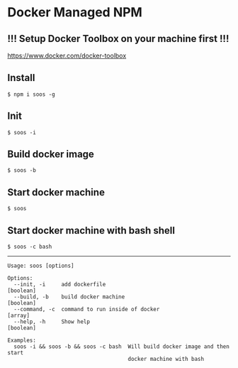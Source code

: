 Docker Managed NPM
==================

## !!! Setup Docker Toolbox on your machine first !!!

https://www.docker.com/docker-toolbox

## Install

`$ npm i soos -g`

## Init

`$ soos -i`

## Build docker image

`$ soos -b`

## Start docker machine

`$ soos`

## Start docker machine with bash shell

`$ soos -c bash`

---

```
Usage: soos [options]

Options:
  --init, -i     add dockerfile                                        [boolean]
  --build, -b    build docker machine                                  [boolean]
  --command, -c  command to run inside of docker                         [array]
  --help, -h     Show help                                             [boolean]

Examples:
  soos -i && soos -b && soos -c bash  Will build docker image and then start
                                      docker machine with bash
```
